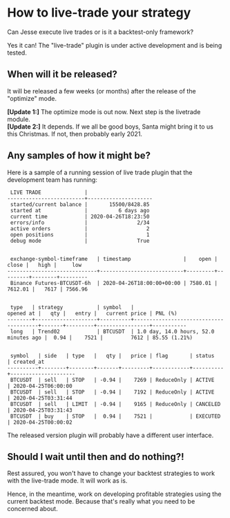 # How to live-trade your strategy

Can Jesse execute live trades or is it a backtest-only framework?

Yes it can! The "live-trade" plugin is under active development and is being tested. 

## When will it be released?
It will be released a few weeks (or months) after the release of the "optimize" mode. 

**[Update 1:]** The optimize mode is out now. Next step is the livetrade module.  
**[Update 2:]** It depends. If we all be good boys, Santa might bring it to us this Christmas. If not, then probably early 2021. 

## Any samples of how it might be?
Here is a sample of a running session of live trade plugin that the development team has running:

```
 LIVE TRADE              |
-------------------------+---------------------
 started/current balance |       15500/8428.85
 started at              |          6 days ago
 current time            | 2020-04-26T18:23:50
 errors/info             |                2/34
 active orders           |                   2
 open positions          |                   1
 debug mode              |                True


 exchange-symbol-timeframe   | timestamp                 |    open |   close |   high |     low
-----------------------------+---------------------------+---------+---------+--------+---------
 Binance Futures-BTCUSDT-6h  | 2020-04-26T18:00:00+00:00 | 7580.01 | 7612.01 |   7617 | 7566.96


 type   | strategy           | symbol   |                             opened at |   qty |   entry |   current price | PNL (%)
--------+--------------------+----------+---------------------------------------+-------+---------+-----------------+-----------
 long   | Trend02            | BTCUSDT  | 1.0 day, 14.0 hours, 52.0 minutes ago |  0.94 |    7521 |         7612 | 85.55 (1.21%)


 symbol   | side   | type   |   qty |   price | flag       | status   | created_at
----------+--------+--------+-------+---------+------------+----------+---------------------
 BTCUSDT  | sell   | STOP   | -0.94 |    7269 | ReduceOnly | ACTIVE   | 2020-04-25T06:00:00
 BTCUSDT  | sell   | STOP   | -0.94 |    7192 | ReduceOnly | ACTIVE   | 2020-04-25T03:31:44
 BTCUSDT  | sell   | LIMIT  | -0.94 |    9165 | ReduceOnly | CANCELED | 2020-04-25T03:31:43
 BTCUSDT  | buy    | STOP   |  0.94 |    7521 |            | EXECUTED | 2020-04-25T00:00:02
 ```

The released version plugin will probably have a different user interface. 


## Should I wait until then and do nothing?!
Rest assured, you won't have to change your backtest strategies to work with the live-trade mode. It will work as is. 

Hence, in the meantime, work on developing profitable strategies using the current backtest mode. Because that's really what you need to be concerned about. 